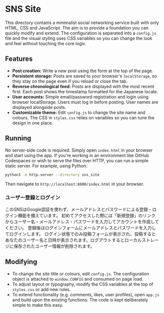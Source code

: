# SNS Site

This directory contains a minimalist social networking service built with only HTML, CSS and JavaScript. The aim is to provide a foundation you can quickly modify and extend. The configuration is separated into a `config.js` file and the visual styling uses CSS variables so you can change the look and feel without touching the core logic.

## Features

- **Post creation:** Write a new post using the form at the top of the page.
- **Persistent storage:** Posts are saved to your browser's `localStorage`, so they stay on the page even if you reload or close the tab.
- **Reverse chronological feed:** Posts are displayed with the most recent first. Each post shows the timestamp formatted for the Japanese locale.
- **User accounts:** Simple email/password registration and login using browser localStorage. Users must log in before posting. User names are displayed alongside posts.
- **Customizable theme:** Edit `config.js` to change the site name and colours. The CSS in `styles.css` relies on variables so you can tune the design in one place.

## Running

No server-side code is required. Simply open `index.html` in your browser and start using the app. If you're working in an environment like GitHub Codespaces or wish to serve the files over HTTP, you can run a simple static server. For example, using Python:

```bash
python3 -m http.server --directory sns_site
```

Then navigate to `http://localhost:8000/index.html` in your browser.

### ユーザー登録とログイン

このSNSはGoogle認証を使わず、メールアドレスとパスワードによる登録・ログイン機能を備えています。
初めてアクセスした際には「新規登録」のリンクからユーザー名・メールアドレス・パスワードを入力してアカウントを作成してください。
登録後はログインフォームにメールアドレスとパスワードを入力してログインします。
ログイン状態でのみ投稿フォームが表示され、投稿するとあなたのユーザー名と日時が表示されます。ログアウトするとローカルストレージに保存されたユーザー情報が削除されます。

## Modifying

- To change the site title or colours, edit `config.js`. The configuration object is attached to `window.CONFIG` and consumed on page load.
- To adjust layout or typography, modify the CSS variables at the top of `styles.css` or add new rules.
- To extend functionality (e.g. comments, likes, user profiles), open `app.js` and build upon the existing functions. The code is kept deliberately simple to make this easy.
